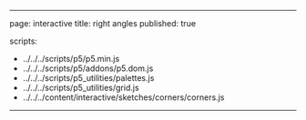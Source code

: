 
---
page: interactive
title: right angles
published: true

scripts:
  - ../../../scripts/p5/p5.min.js
  - ../../../scripts/p5/addons/p5.dom.js
  - ../../../scripts/p5_utilities/palettes.js
  - ../../../scripts/p5_utilities/grid.js
  - ../../../content/interactive/sketches/corners/corners.js
---

<div id="sketch" class="pl-5">
  <div id="corners-holder">
  </div>
</div>
